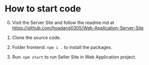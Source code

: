 # How to start code
0. Visit the Server Site and follow the readme.md at https://github.com/hoadang0305/Web-Application-Server-Site 

1. Clone the source code.

2. Folder frontend: `npm i .` to install the packages.

3. Run: `npm start` to run Seller Site in Web Application project.
